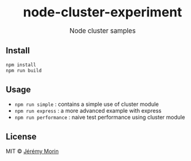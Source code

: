 <big><h1 align="center">node-cluster-experiment</h1></big>

<p align="center">
  <big>
    Node cluster samples
  </big>
</p>


## Install

```sh
npm install
npm run build
```

## Usage

- `npm run simple` : contains a simple use of cluster module
- `npm run express` : a more advanced example with express
- `npm run performance` : naive test performance using cluster module

## License

MIT © [Jérémy Morin](http://github.com/jermorin)

